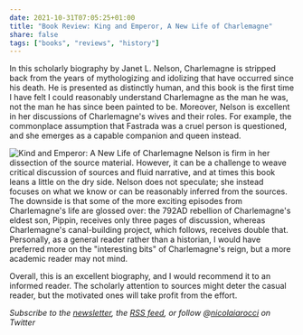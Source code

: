 ```yaml
---
date: 2021-10-31T07:05:25+01:00
title: "Book Review: King and Emperor, A New Life of Charlemagne"
share: false
tags: ["books", "reviews", "history"]
---
```

In this scholarly biography by Janet L. Nelson, Charlemagne is stripped back
from the years of mythologizing and idolizing that have occurred since his
death. He is presented as distinctly human, and this book is the first time
I have felt I could reasonably understand Charlemagne as the man he was, not
the man he has since been painted to be. Moreover, Nelson is excellent in her
discussions of Charlemagne's wives and their roles. For example, the
commonplace assumption that Fastrada was a cruel person is questioned, and she
emerges as a capable companion and queen instead. 

![Kind and Emperor: A New Life of Charlemagne](/images/king-and-emperor.jpg#right)
Nelson is firm in her dissection of the source material. However, it can be
a challenge to weave critical discussion of sources and fluid narrative, and at
times this book leans a little on the dry side. Nelson does not speculate; she
instead focuses on what we know or can be reasonably inferred from the sources.
The downside is that some of the more exciting episodes from Charlemagne's life
are glossed over: the 792AD rebellion of Charlemagne's eldest son, Pippin,
receives only three pages of discussion, whereas Charlemagne's canal-building
project, which follows, receives double that. Personally, as a general reader
rather than a historian, I would have preferred more on the "interesting bits"
of Charlemagne's reign, but a more academic reader may not mind. 

Overall, this is an excellent biography, and I would recommend it to an
informed reader. The scholarly attention to sources might deter the casual
reader, but the motivated ones will take profit from the effort.

*Subscribe to the [newsletter][nl], the [RSS feed][rss], or follow @[nicolaiarocci][tw] on Twitter*

 [rss]: https://nicolaiarocci.com/index.xml
 [tw]: http://twitter.com/nicolaiarocci
 [nl]: https://nicolaiarocci.substack.com
